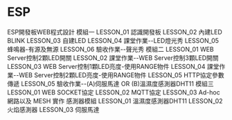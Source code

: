 # ESP
ESP開發板WEB程式設計
模組一
LESSON_01 認識開發板
LESSON_02 內建LED BLINK
LESSON_03 自建LED
LESSON_04 課堂作業--LED燈光秀
LESSON_05 蜂鳴器-有源及無源
LESSON_06 驗收作業--聲光秀
模組二
LESSON_01 WEB Server控制2顆LED開關
LESSON_02 課堂作業--WEB Server控制3顆LED開關
LESSON_03 WEB Server控制1顆LED亮度-使用RANGE物件
LESSON_04 課堂作業--WEB Server控制2顆LED亮度-使用RANGE物件
LESSON_05 HTTP協定參數傳遞
LESSON_05 驗收作業--(A)伺服馬達 OR (B)溫濕度感測器DHT11
模組三
LESSON_01 WEB SOCKET協定
LESSON_02 MQTT協定
LESSON_03 Ad-hoc網路以及 MESH 實作
感測器模組
LESSON_01 溫濕度感測器DHT11
LESSON_02 火焰感測器
LESSON_03 伺服馬達
